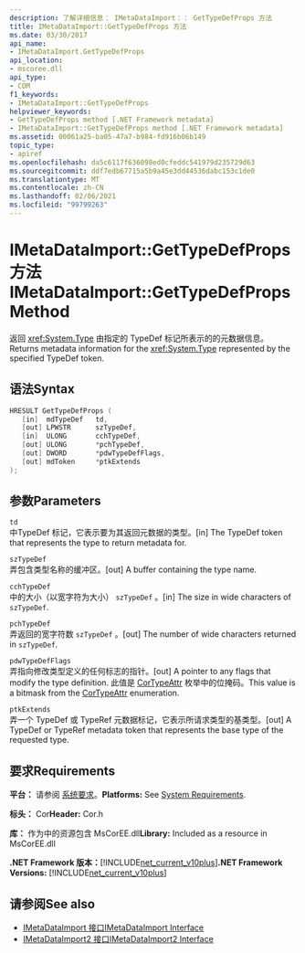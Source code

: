 ```yaml
---
description: 了解详细信息： IMetaDataImport：： GetTypeDefProps 方法
title: IMetaDataImport::GetTypeDefProps 方法
ms.date: 03/30/2017
api_name:
- IMetaDataImport.GetTypeDefProps
api_location:
- mscoree.dll
api_type:
- COM
f1_keywords:
- IMetaDataImport::GetTypeDefProps
helpviewer_keywords:
- GetTypeDefProps method [.NET Framework metadata]
- IMetaDataImport::GetTypeDefProps method [.NET Framework metadata]
ms.assetid: 00061a25-ba05-47a7-b984-fd916b06b149
topic_type:
- apiref
ms.openlocfilehash: da5c6117f636098ed0cfeddc541979d235729d63
ms.sourcegitcommit: ddf7edb67715a5b9a45e3dd44536dabc153c1de0
ms.translationtype: MT
ms.contentlocale: zh-CN
ms.lasthandoff: 02/06/2021
ms.locfileid: "99799263"
---
```

# <a name="imetadataimportgettypedefprops-method"></a><span data-ttu-id="c7268-103">IMetaDataImport::GetTypeDefProps 方法</span><span class="sxs-lookup"><span data-stu-id="c7268-103">IMetaDataImport::GetTypeDefProps Method</span></span>

<span data-ttu-id="c7268-104">返回 <xref:System.Type> 由指定的 TypeDef 标记所表示的的元数据信息。</span><span class="sxs-lookup"><span data-stu-id="c7268-104">Returns metadata information for the <xref:System.Type> represented by the specified TypeDef token.</span></span>  
  
## <a name="syntax"></a><span data-ttu-id="c7268-105">语法</span><span class="sxs-lookup"><span data-stu-id="c7268-105">Syntax</span></span>  
  
```cpp  
HRESULT GetTypeDefProps (  
   [in]  mdTypeDef   td,  
   [out] LPWSTR      szTypeDef,  
   [in]  ULONG       cchTypeDef,  
   [out] ULONG       *pchTypeDef,  
   [out] DWORD       *pdwTypeDefFlags,  
   [out] mdToken     *ptkExtends  
);  
```  
  
## <a name="parameters"></a><span data-ttu-id="c7268-106">参数</span><span class="sxs-lookup"><span data-stu-id="c7268-106">Parameters</span></span>  

 `td`  
 <span data-ttu-id="c7268-107">中TypeDef 标记，它表示要为其返回元数据的类型。</span><span class="sxs-lookup"><span data-stu-id="c7268-107">[in] The TypeDef token that represents the type to return metadata for.</span></span>  
  
 `szTypeDef`  
 <span data-ttu-id="c7268-108">弄包含类型名称的缓冲区。</span><span class="sxs-lookup"><span data-stu-id="c7268-108">[out] A buffer containing the type name.</span></span>  
  
 `cchTypeDef`  
 <span data-ttu-id="c7268-109">中的大小（以宽字符为大小） `szTypeDef` 。</span><span class="sxs-lookup"><span data-stu-id="c7268-109">[in] The size in wide characters of `szTypeDef`.</span></span>  
  
 `pchTypeDef`  
 <span data-ttu-id="c7268-110">弄返回的宽字符数 `szTypeDef` 。</span><span class="sxs-lookup"><span data-stu-id="c7268-110">[out] The number of wide characters returned in `szTypeDef`.</span></span>  
  
 `pdwTypeDefFlags`  
 <span data-ttu-id="c7268-111">弄指向修改类型定义的任何标志的指针。</span><span class="sxs-lookup"><span data-stu-id="c7268-111">[out] A pointer to any flags that modify the type definition.</span></span> <span data-ttu-id="c7268-112">此值是 [CorTypeAttr](cortypeattr-enumeration.md) 枚举中的位掩码。</span><span class="sxs-lookup"><span data-stu-id="c7268-112">This value is a bitmask from the [CorTypeAttr](cortypeattr-enumeration.md) enumeration.</span></span>  
  
 `ptkExtends`  
 <span data-ttu-id="c7268-113">弄一个 TypeDef 或 TypeRef 元数据标记，它表示所请求类型的基类型。</span><span class="sxs-lookup"><span data-stu-id="c7268-113">[out] A TypeDef or TypeRef metadata token that represents the base type of the requested type.</span></span>  
  
## <a name="requirements"></a><span data-ttu-id="c7268-114">要求</span><span class="sxs-lookup"><span data-stu-id="c7268-114">Requirements</span></span>  

 <span data-ttu-id="c7268-115">**平台：** 请参阅 [系统要求](../../get-started/system-requirements.md)。</span><span class="sxs-lookup"><span data-stu-id="c7268-115">**Platforms:** See [System Requirements](../../get-started/system-requirements.md).</span></span>  
  
 <span data-ttu-id="c7268-116">**标头：** Cor</span><span class="sxs-lookup"><span data-stu-id="c7268-116">**Header:** Cor.h</span></span>  
  
 <span data-ttu-id="c7268-117">**库：** 作为中的资源包含 MsCorEE.dll</span><span class="sxs-lookup"><span data-stu-id="c7268-117">**Library:** Included as a resource in MsCorEE.dll</span></span>  
  
 <span data-ttu-id="c7268-118">**.NET Framework 版本：**[!INCLUDE[net_current_v10plus](../../../../includes/net-current-v10plus-md.md)]</span><span class="sxs-lookup"><span data-stu-id="c7268-118">**.NET Framework Versions:** [!INCLUDE[net_current_v10plus](../../../../includes/net-current-v10plus-md.md)]</span></span>  
  
## <a name="see-also"></a><span data-ttu-id="c7268-119">请参阅</span><span class="sxs-lookup"><span data-stu-id="c7268-119">See also</span></span>

- [<span data-ttu-id="c7268-120">IMetaDataImport 接口</span><span class="sxs-lookup"><span data-stu-id="c7268-120">IMetaDataImport Interface</span></span>](imetadataimport-interface.md)
- [<span data-ttu-id="c7268-121">IMetaDataImport2 接口</span><span class="sxs-lookup"><span data-stu-id="c7268-121">IMetaDataImport2 Interface</span></span>](imetadataimport2-interface.md)
